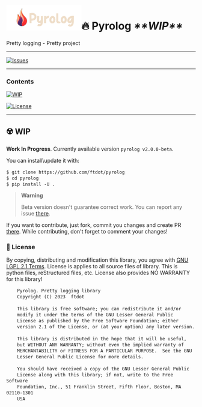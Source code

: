 
<img align="left" width="200px" src="https://github.com/ftdot/pyrolog/blob/master/banner.png?raw=true" />
<h1><strong>🔥 Pyrolog</strong> <i>**WIP**</i></h1>
<p>Pretty logging - Pretty project</p>

---

[![Issues](https://img.shields.io/github/issues/ftdot/pyrolog?style=for-the-badge)](https://github.com/ftdot/pyrolog/issues)

---

### Contents

[![WIP](https://img.shields.io/badge/%23-Work_In_Progress-orange?style=for-the-badge)](#%EF%B8%8F-wip)

[![License](https://img.shields.io/badge/%23-License-blue?style=for-the-badge)](#-license)

---

## ☢️ WIP

**Work In Progress**. Currently available version `pyrolog v2.0.0-beta`.

You can install\update it with:

```shell
$ git clone https://github.com/ftdot/pyrolog
$ cd pyrolog
$ pip install -U .
```

> **Warning**
> 
> Beta version doesn't guarantee correct work.
> You can report any issue [there](https://github.com/ftdot/pyrolog/issues).

If you want to contribute, just fork, commit you changes and create PR [there](https://github.com/ftdot/pyrolog/pulls).
While contributing, don't forget to comment your changes!

### 📃 License

By copying, distributing and modification this library, you agree with
[GNU LGPL 2.1 Terms](https://www.gnu.org/licenses/old-licenses/lgpl-2.1.html).
License is applies to all source files of library.
This is python files, reStructured files, etc.
License also provides NO WARRANTY for this library!

```
    Pyrolog. Pretty logging library
    Copyright (C) 2023  ftdot

    This library is free software; you can redistribute it and/or
    modify it under the terms of the GNU Lesser General Public
    License as published by the Free Software Foundation; either
    version 2.1 of the License, or (at your option) any later version.

    This library is distributed in the hope that it will be useful,
    but WITHOUT ANY WARRANTY; without even the implied warranty of
    MERCHANTABILITY or FITNESS FOR A PARTICULAR PURPOSE.  See the GNU
    Lesser General Public License for more details.

    You should have received a copy of the GNU Lesser General Public
    License along with this library; if not, write to the Free Software
    Foundation, Inc., 51 Franklin Street, Fifth Floor, Boston, MA  02110-1301
    USA
```

